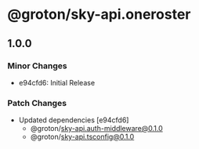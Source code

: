 # @groton/sky-api.oneroster

## 1.0.0

### Minor Changes

- e94cfd6: Initial Release

### Patch Changes

- Updated dependencies [e94cfd6]
  - @groton/sky-api.auth-middleware@0.1.0
  - @groton/sky-api.tsconfig@0.1.0

